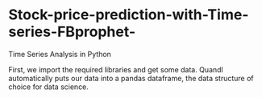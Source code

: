 # Stock-price-prediction-with-Time-series-FBprophet-
Time Series Analysis in Python

First, we import the required libraries and get some data. 
Quandl automatically puts our data into a pandas dataframe, the data structure of choice for data science.
